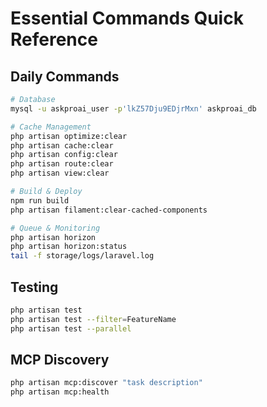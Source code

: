 # Essential Commands Quick Reference

## Daily Commands
```bash
# Database
mysql -u askproai_user -p'lkZ57Dju9EDjrMxn' askproai_db

# Cache Management
php artisan optimize:clear
php artisan cache:clear
php artisan config:clear
php artisan route:clear
php artisan view:clear

# Build & Deploy
npm run build
php artisan filament:clear-cached-components

# Queue & Monitoring
php artisan horizon
php artisan horizon:status
tail -f storage/logs/laravel.log
```

## Testing
```bash
php artisan test
php artisan test --filter=FeatureName
php artisan test --parallel
```

## MCP Discovery
```bash
php artisan mcp:discover "task description"
php artisan mcp:health
```

